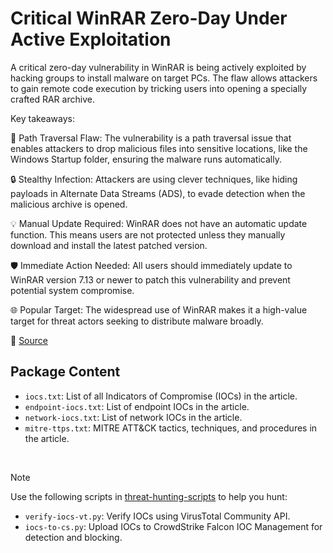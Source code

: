 # Critical WinRAR Zero-Day Under Active Exploitation

A critical zero-day vulnerability in WinRAR is being actively exploited by hacking groups to install malware on target PCs. The flaw allows attackers to gain remote code execution by tricking users into opening a specially crafted RAR archive.

Key takeaways:

🚨 Path Traversal Flaw: The vulnerability is a path traversal issue that enables attackers to drop malicious files into sensitive locations, like the Windows Startup folder, ensuring the malware runs automatically.

🔒 Stealthy Infection: Attackers are using clever techniques, like hiding payloads in Alternate Data Streams (ADS), to evade detection when the malicious archive is opened.

💡 Manual Update Required: WinRAR does not have an automatic update function. This means users are not protected unless they manually download and install the latest patched version.

🛡️ Immediate Action Needed: All users should immediately update to WinRAR version 7.13 or newer to patch this vulnerability and prevent potential system compromise.

🌐 Popular Target: The widespread use of WinRAR makes it a high-value target for threat actors seeking to distribute malware broadly.

🔗 [Source](https://www.welivesecurity.com/en/eset-research/update-winrar-tools-now-romcom-and-others-exploiting-zero-day-vulnerability/)

## Package Content

- `iocs.txt`: List of all Indicators of Compromise (IOCs) in the article.
- `endpoint-iocs.txt`: List of endpoint IOCs in the article.
- `network-iocs.txt`: List of network IOCs in the article.
- `mitre-ttps.txt`: MITRE ATT&CK tactics, techniques, and procedures in the article.

<br>

> [!NOTE]
> Use the following scripts in [threat-hunting-scripts](../../threat-hunting-scripts/) to help you hunt:
>
> - `verify-iocs-vt.py`: Verify IOCs using VirusTotal Community API.
> - `iocs-to-cs.py`: Upload IOCs to CrowdStrike Falcon IOC Management for detection and blocking.
